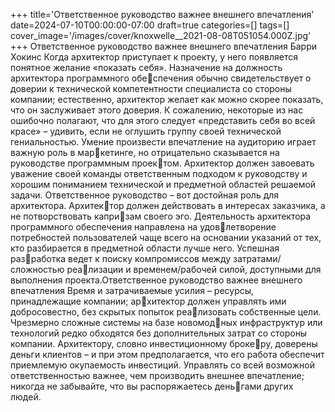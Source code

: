 +++
title='Ответственное руководство важнее внешнего впечатления'
date=2024-07-10T00:00:00-07:00
draft=true
categories=[]
tags=[]
cover_image='/images/cover/knoxwelle__2021-08-08T051054.000Z.jpg'
+++
Ответственное руководство 
важнее внешнего впечатления
Барри Хокинс
Когда архитектор приступает к проекту, у него появляется понятное желание
«показать себя». Назначение на должность архитектора программного обеспечения обычно свидетельствует о доверии к технической компетентности
специалиста со стороны компании; естественно, архитектор желает как
можно скорее показать, что он заслуживает этого доверия. К сожалению,
некоторые из нас ошибочно полагают, что для этого следует «представить
себя во всей красе» – удивить, если не оглушить группу своей технической
гениальностью.
Умение произвести впечатление на аудиторию играет важную роль в маркетинге, но отрицательно сказывается на руководстве программным проектом. Архитектор должен завоевать уважение своей команды ответственным
подходом к руководству и хорошим пониманием технической и предметной
областей решаемой задачи.
Ответственное руководство – вот достойная роль для архитектора. Архитектор должен действовать в интересах заказчика, а не потворствовать капризам своего эго.
Деятельность архитектора программного обеспечения направлена на удовлетворение потребностей пользователей чаще всего на основании указаний
от тех, кто разбирается в предметной области лучше него. Успешная разработка ведет к поиску компромиссов между затратами/сложностью реализации и временем/рабочей силой, доступными для выполнения проекта.Ответственное руководство важнее внешнего впечатления 
Время и затрачиваемые усилия – ресурсы, принадлежащие компании; архитектор должен управлять ими добросовестно, без скрытых попыток реализовать собственные цели. Чрезмерно сложные системы на базе новомодных инфраструктур или технологий редко обходятся без дополнительных
затрат со стороны компании. Архитектору, словно инвестиционному брокеру, доверены деньги клиентов – и при этом предполагается, что его работа
обеспечит приемлемую окупаемость инвестиций.
Управлять со всей возможной ответственностью важнее, чем производить
внешнее впечатление; никогда не забывайте, что вы распоряжаетесь деньгами других людей.